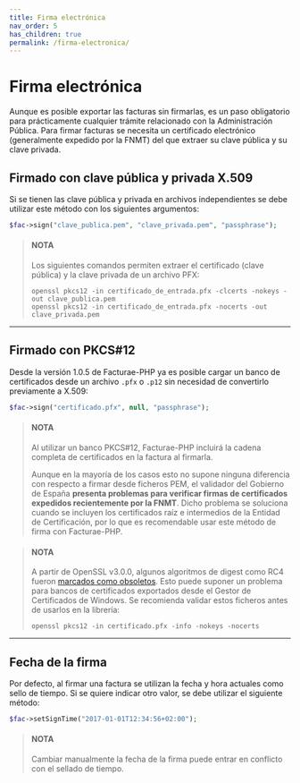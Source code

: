 ```yaml
---
title: Firma electrónica
nav_order: 5
has_children: true
permalink: /firma-electronica/
---
```


# Firma electrónica
Aunque es posible exportar las facturas sin firmarlas, es un paso obligatorio para prácticamente cualquier trámite relacionado con la Administración Pública.
Para firmar facturas se necesita un certificado electrónico (generalmente expedido por la FNMT) del que extraer su clave pública y su clave privada.

## Firmado con clave pública y privada X.509
Si se tienen las clave pública y privada en archivos independientes se debe utilizar este método con los siguientes argumentos:
```php
$fac->sign("clave_publica.pem", "clave_privada.pem", "passphrase");
```

> #### NOTA
> Los siguientes comandos permiten extraer el certificado (clave pública) y la clave privada de un archivo PFX:
>
> ```
> openssl pkcs12 -in certificado_de_entrada.pfx -clcerts -nokeys -out clave_publica.pem
> openssl pkcs12 -in certificado_de_entrada.pfx -nocerts -out clave_privada.pem
> ```

---

## Firmado con PKCS#12
Desde la versión 1.0.5 de Facturae-PHP ya es posible cargar un banco de certificados desde un archivo `.pfx` o `.p12` sin necesidad de convertirlo previamente a X.509:
```php
$fac->sign("certificado.pfx", null, "passphrase");
```

> #### NOTA
> Al utilizar un banco PKCS#12, Facturae-PHP incluirá la cadena completa de certificados en la factura al firmarla.
>
> Aunque en la mayoría de los casos esto no supone ninguna diferencia con respecto a firmar desde ficheros PEM, el validador del Gobierno de España **presenta problemas para verificar firmas de certificados expedidos recientemente por la FNMT**.
> Dicho problema se soluciona cuando se incluyen los certificados raíz e intermedios de la Entidad de Certificación, por lo que es recomendable usar este método de firma con Facturae-PHP.

> #### NOTA
> A partir de OpenSSL v3.0.0, algunos algoritmos de digest como RC4 fueron [marcados como obsoletos](https://www.openssl.org/docs/man3.0/man7/migration_guide.html#Deprecated-low-level-encryption-functions).
> Esto puede suponer un problema para bancos de certificados exportados desde el Gestor de Certificados de Windows.
> Se recomienda validar estos ficheros antes de usarlos en la librería:
>
> ```
> openssl pkcs12 -in certificado.pfx -info -nokeys -nocerts
> ```

---

## Fecha de la firma
Por defecto, al firmar una factura se utilizan la fecha y hora actuales como sello de tiempo. Si se quiere indicar otro valor, se debe utilizar el siguiente método:
```php
$fac->setSignTime("2017-01-01T12:34:56+02:00");
```

> #### NOTA
> Cambiar manualmente la fecha de la firma puede entrar en conflicto con el sellado de tiempo.
